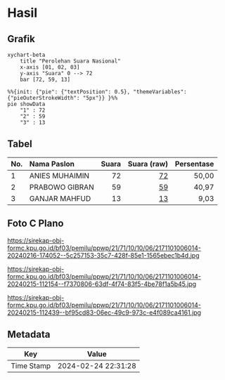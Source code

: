 # Hasil

## Grafik

```mermaid
xychart-beta
    title "Perolehan Suara Nasional"
    x-axis [01, 02, 03]
    y-axis "Suara" 0 --> 72
    bar [72, 59, 13]
```

```mermaid
%%{init: {"pie": {"textPosition": 0.5}, "themeVariables": {"pieOuterStrokeWidth": "5px"}} }%%
pie showData
    "1" : 72
    "2" : 59
    "3" : 13
```

## Tabel

| No. | Nama Paslon    | Suara | Suara (raw) | Persentase |
|:--- |:-------------- | -----:| -----------:| ----------:|
| 1   | ANIES MUHAIMIN | 72    | [72][p-1]   | 50,00      |
| 2   | PRABOWO GIBRAN | 59    | [59][p-2]   | 40,97      |
| 3   | GANJAR MAHFUD  | 13    | [13][p-3]   | 9,03       |


[p-1]: https://github.com/gigit-pemilu/pemilu-2024/blob/main/pilpres/hitung-suara/sub/21-kepulauan-riau/sub/71-kota-batam/sub/10-batam-kota/sub/1006-sungai-panas/sub/014-tps/sub/paslon-1.txt
[p-2]: https://github.com/gigit-pemilu/pemilu-2024/blob/main/pilpres/hitung-suara/sub/21-kepulauan-riau/sub/71-kota-batam/sub/10-batam-kota/sub/1006-sungai-panas/sub/014-tps/sub/paslon-2.txt
[p-3]: https://github.com/gigit-pemilu/pemilu-2024/blob/main/pilpres/hitung-suara/sub/21-kepulauan-riau/sub/71-kota-batam/sub/10-batam-kota/sub/1006-sungai-panas/sub/014-tps/sub/paslon-3.txt

## Foto C Plano

https://sirekap-obj-formc.kpu.go.id/bf03/pemilu/ppwp/21/71/10/10/06/2171101006014-20240216-174052--5c257153-35c7-428f-85e1-1565ebec1b4d.jpg

https://sirekap-obj-formc.kpu.go.id/bf03/pemilu/ppwp/21/71/10/10/06/2171101006014-20240215-112154--f7370806-63df-4f74-83f5-4be78f1a5b45.jpg

https://sirekap-obj-formc.kpu.go.id/bf03/pemilu/ppwp/21/71/10/10/06/2171101006014-20240215-112439--bf95cd83-06ec-49c9-973c-e4f089ca4161.jpg


## Metadata

| Key        | Value               |
| ---------- | ------------------- |
| Time Stamp | 2024-02-24 22:31:28 |



